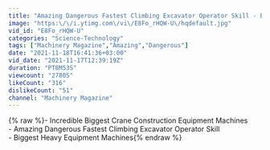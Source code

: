 ```yaml
---
title: "Amazing Dangerous Fastest Climbing Excavator Operator Skill - Biggest Heavy Equipment Machines"
image: "https:\/\/i.ytimg.com\/vi\/E8Fo_rHQW-U\/hqdefault.jpg"
vid_id: "E8Fo_rHQW-U"
categories: "Science-Technology"
tags: ["Machinery Magazine","Amazing","Dangerous"]
date: "2021-11-18T16:41:36+03:00"
vid_date: "2021-11-17T12:39:19Z"
duration: "PT8M53S"
viewcount: "27805"
likeCount: "316"
dislikeCount: "51"
channel: "Machinery Magazine"
---
```

{% raw %}- Incredible Biggest Crane Construction Equipment Machines<br />- Amazing Dangerous Fastest Climbing Excavator Operator Skill <br />- Biggest Heavy Equipment Machines{% endraw %}
